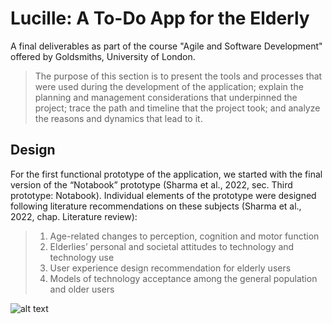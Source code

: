 # Lucille: A To-Do App for the Elderly
A final deliverables as part of the course "Agile and Software Development" offered by Goldsmiths, University of London. 

> The purpose of this section is to present the tools and processes that were used during the
development of the application; explain the planning and management considerations that
underpinned the project; trace the path and timeline that the project took; and analyze the
reasons and dynamics that lead to it.

## Design

For the first functional prototype of the application, we started with the final version of the
“Notabook” prototype (Sharma et al., 2022, sec. Third prototype: Notabook). Individual elements
of the prototype were designed following literature recommendations on these subjects (Sharma
et al., 2022, chap. Literature review):
>1. Age-related changes to perception, cognition and motor function
>2. Elderlies’ personal and societal attitudes to technology and technology use
>3. User experience design recommendation for elderly users
>4. Models of technology acceptance among the general population and older users

![alt text](http://url/to/img.png)
